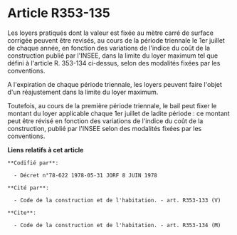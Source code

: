 # Article R353-135

Les loyers pratiqués dont la valeur est fixée au mètre carré de surface corrigée peuvent être revisés, au cours de la période
triennale le 1er juillet de chaque année, en fonction des variations de l'indice du coût de la construction publié par
l'INSEE, dans la limite du loyer maximum tel que défini à l'article R. 353-134 ci-dessus, selon des modalités fixées par les
conventions.

A l'expiration de chaque période triennale, les loyers peuvent faire l'objet d'un réajustement dans la limite du loyer
maximum.

Toutefois, au cours de la première période triennale, le bail peut fixer le montant du loyer applicable chaque 1er juillet de
ladite période : ce montant peut être révisé en fonction des variations de l'indice du coût de la construction, publié par
l'INSEE selon des modalités fixées par les conventions.

**Liens relatifs à cet article**

	**Codifié par**:

	  - Décret n°78-622 1978-05-31 JORF 8 JUIN 1978

	**Cité par**:

	  - Code de la construction et de l'habitation. - art. R353-133 (V)

	**Cite**:

	  - Code de la construction et de l'habitation. - art. R353-134 (M)
